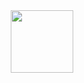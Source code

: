 <div id="header" align="center">
  <img src="https://i.pinimg.com/736x/25/37/25/2537252d0dbd0fd09f1cea868be20d41.jpg" width="100"/>
</div>

